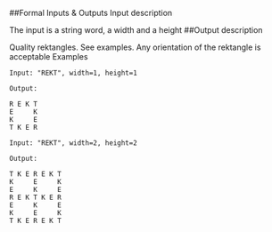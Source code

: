 ##Formal Inputs & Outputs
Input description

The input is a string word, a width and a height
##Output description

Quality rektangles. See examples. Any orientation of the rektangle is acceptable
Examples

    Input: "REKT", width=1, height=1

    Output:

    R E K T
    E     K
    K     E
    T K E R

    Input: "REKT", width=2, height=2

    Output:

    T K E R E K T
    K     E     K          
    E     K     E
    R E K T K E R
    E     K     E
    K     E     K
    T K E R E K T

